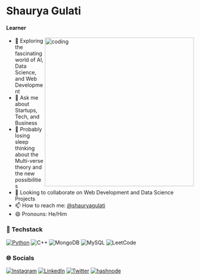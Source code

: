 <!--

### Hi there 👋

- 🔭 I'm currently exploring the fascinating world of AI, Data Science and Web Development
- 👯 I’m looking to collaborate on Data Science projects
- 🤔 I’m looking for help with learning of Web3 and Blockchain
- 💬 Ask me about Startups, Tech and Business
- 🌙 Probably losing sleep thinking about the Multi-verse theory and the new possibilities
- 📫 How to reach me: Send a DM at [@shauryagulati](https://www.linkedin.com/in/shauryagulati)
- 😄 Pronouns: He/Him


-->

#  Shaurya Gulati

#### Learner
<img align="right" alt="coding" width="400" src="https://www.darwinrecruitment.se/wp-content/uploads/2021/11/Job-Alerts-1.gif">

- 🔭 Exploring the fascinating world of AI, Data Science, and Web Development <br>
- 💬 Ask me about Startups, Tech, and Business <br>
- 🌙 Probably losing sleep thinking about the Multi-verse theory and the new possibilities <br>
- 👯 Looking to collaborate on Web Development and Data Science Projects <br>
- 📫 How to reach me: [@shauryagulati](https://www.linkedin.com/in/shauryagulati) <br>
- 😄 Pronouns: He/Him <br>



### 🚀 Techstack
[![Python](https://img.shields.io/badge/python-%233776AB.svg?&style=flat-square&logo=python&logoColor=white)]() ![C++](https://img.shields.io/badge/c++-%2300599C.svg?style=flat-square&logo=c%2B%2B&logoColor=white) ![MongoDB](https://img.shields.io/badge/MongoDB-%234ea94b.svg?style=flat-square&logo=mongodb&logoColor=white) ![MySQL](https://img.shields.io/badge/mysql-%2300f.svg?style=flat-square&logo=mysql&logoColor=white) ![LeetCode](https://img.shields.io/badge/LeetCode-000000?style=flat-square&logo=LeetCode&logoColor=#d16c06)



### 🌐 Socials
[![Instagram](https://img.shields.io/badge/Instagram-%23E4405F.svg?logo=Instagram&logoColor=white)](https://www.instagram.com/shauryagulati.dev/) [![LinkedIn](https://img.shields.io/badge/LinkedIn-%230077B5.svg?logo=linkedin&logoColor=white)](https://www.linkedin.com/in/shauryagulati/) [![Twitter](https://img.shields.io/badge/Twitter-%231DA1F2.svg?logo=Twitter&logoColor=white)](https://twitter.com/shauryagulatii) [![hashnode](http://img.shields.io/badge/-Hashnode-2962ff?style=flat&logo=hashnode&logoColor=white)](https://hashnode.com/@Shauryagulati)


<!--
<a href="https://twitter.com/shauryagulatii" target="_blank" rel="noreferrer"><img
src="https://img.shields.io/twitter/follow/shauryagulatii?logo=twitter&style=for-the-badge&color=0891b2&labelColor=1c1917"
 /></a>
<!-- <a href="https://github.com/Ratangulati?tab=overview&from=2023-02-01&to=2023-02-02" target="_blank" rel="noreferrer"><img
src="https://img.shields.io/github/followers/Ratangulati?logo=github&style=for-the-badge&color=0891b2&labelColor=1c1917" /></a> -->


<!-- 

<details> 

<summary><h2>My GitHub Stats</h2></summary>

<div align = "center">

<h2>My GitHub Stats<img src="https://github.githubassets.com/images/spinners/octocat-spinner-64.gif"/></h2>

</div>


<div align="center">
<table>
<tr>
<td width="45%">
<a href="https://github.com/Shauryagulati?tab=overview&from=2023-02-01&to=2023-02-02"><img src="https://github-readme-stats.vercel.app/api?username=Shauryagulati&show_icons=true&hide=&count_private=true&title_color=0891b2&text_color=ffffff&icon_color=0891b2&bg_color=1c1917&hide_border=true&show_icons=true" alt="Shauryagulati's GitHub stats" /></a> 

</td>
<td width="45%">
 <a href="https://github.com/Shauryagulati?tab=overview&from=2023-02-01&to=2023-02-02"><img src="https://github-readme-streak-stats.herokuapp.com/?user=Shauryagulati&stroke=ffffff&background=1c1917&ring=0891b2&fire=0891b2&currStreakNum=ffffff&currStreakLabel=0891b2&sideNums=ffffff&sideLabels=ffffff&dates=ffffff&hide_border=true" /></a>
 
</table>



</div>
</td>
</tr>

[![Shaurya's github activity graph](https://github-readme-activity-graph.vercel.app/graph?username=Shauryagulati)](https://github.com/ashutosh00710/github-readme-activity-graph)

</details>

-->
